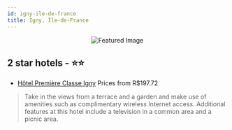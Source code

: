 ```yaml
---
id: igny-ile-de-france
title: Igny, Île-de-France
---
```


<center><img src="https://i.travelapi.com/hotels/2000000/1820000/1814600/1814525/db00a27e_z.jpg" alt="Featured Image" /></center>


##  2 star hotels - ⭐️⭐️

-    [Hôtel Première Classe Igny](https://us.hurb.com/hotels/igny/hotel-premiere-classe-igny-JNP-JP043549?cmp=18055) Prices from R$197.72
   > Take in the views from a terrace and a garden and make use of amenities such as complimentary wireless Internet access. Additional features at this hotel include a television in a common area and a picnic area.
